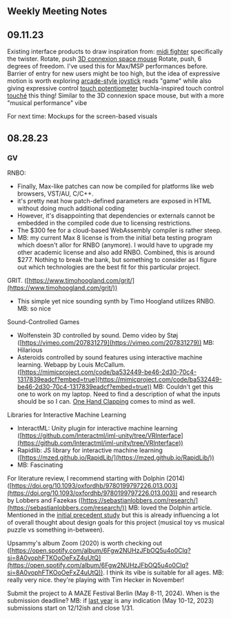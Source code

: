 ## Weekly Meeting Notes

## 09.11.23

Existing interface products to draw inspiration from:
	[midi fighter](https://www.midifighter.com/#Twister) specifically the twister. Rotate, push
	[3D connexion space mouse](https://3dconnexion.com/ca/product/spacemouse-wireless/) Rotate, push, 6 degrees of freedom. I've used this for Max/MSP performances before. Barrier of entry for new users might be too high, but the idea of expressive motion is worth exploring
	[arcade-style joystick](https://www.sparkfun.com/products/9182) reads "game" while also giving expressive control
	[touch potentiometer](https://learn.sparkfun.com/tutorials/touch-potentiometer-hookup-guide/all) buchla-inspired touch control
	[touché](https://www.expressivee.com/1-touche) this thing! Similar to the 3D connexion space mouse, but with a more "musical performance" vibe

For next time:
	Mockups for the screen-based visuals
	

## 08.28.23

### GV
RNBO:  
- Finally, Max-like patches can now be compiled for platforms like web browsers, VST/AU, C/C++.  
- it's pretty neat how patch-defined parameters are exposed in HTML without doing much additional coding  
- However, it's disappointing that dependencies or externals cannot be embedded in the compiled code due to licensing restrictions.  
- The $300 fee for a cloud-based WebAssembly compiler is rather steep.  
- MB: my current Max 8 license is from the initial beta testing program which doesn't allor for RNBO (anymore). I would have to upgrade my other academic license and also add RNBO. Combined, this is around $277. Nothing to break the bank, but something to consider as I figure out which technologies are the best fit for this particular project. 
  
GRIT. ([https://www.timohoogland.com/grit/](https://www.timohoogland.com/grit/))  
- This simple yet nice sounding synth by Timo Hoogland utilizes RNBO.  MB: so nice
  
Sound-Controlled Games  
- Wolfenstein 3D controlled by sound. Demo video by Støj ([https://vimeo.com/207831279](https://vimeo.com/207831279))  MB: Hilarious
- Asteroids controlled by sound features using interactive machine learning. Webapp by Louis McCallum. ([https://mimicproject.com/code/ba532449-be46-2d30-70c4-1317839eadcf?embed=true](https://mimicproject.com/code/ba532449-be46-2d30-70c4-1317839eadcf?embed=true))  MB: Couldn't get this one to work on my laptop. Need to find a description of what the inputs should be so I can. [One Hand Clapping](http://www.indiecade.com/2018-games/one-hand-clapping/) comes to mind as well. 
  
Libraries for Interactive Machine Learning  
- InteractML: Unity plugin for interactive machine learning ([https://github.com/Interactml/iml-unity/tree/VRInterface](https://github.com/Interactml/iml-unity/tree/VRInterface))  
- Rapidlib: JS library for interactive machine learning ([https://mzed.github.io/RapidLib/](https://mzed.github.io/RapidLib/))  
- MB: Fascinating
  
For literature review, I recommend starting with Dolphin (2014) ([https://doi.org/10.1093/oxfordhb/9780199797226.013.003](https://doi.org/10.1093/oxfordhb/9780199797226.013.003)) and research by Lobbers and Fazekas ([https://sebastianlobbers.com/research/](https://sebastianlobbers.com/research/))  MB: loved the Dolphin article. Mentioned in the [initial precedent study](Precedents.md) but this is already influencing a lot of overall thought about design goals for this project (musical toy vs musical puzzle vs something in-between). 
  
Upsammy's album Zoom (2020) is worth checking out ([https://open.spotify.com/album/6Fgw2NUHzJFbOQ5u4o0Clq?si=8A0vophFTKOoOeFxZ4uUtQ](https://open.spotify.com/album/6Fgw2NUHzJFbOQ5u4o0Clq?si=8A0vophFTKOoOeFxZ4uUtQ)). I think its vibe is suitable for all ages.  MB: really very nice. they're playing with Tim Hecker in November!
  
Submit the project to A MAZE Festival Berlin (May 8-11, 2024). When is the submission deadline? MB: if [last year](https://2023.award.amaze-berlin.de/) is any indication (May 10-12, 2023) submissions start on 12/12ish and close 1/31.
